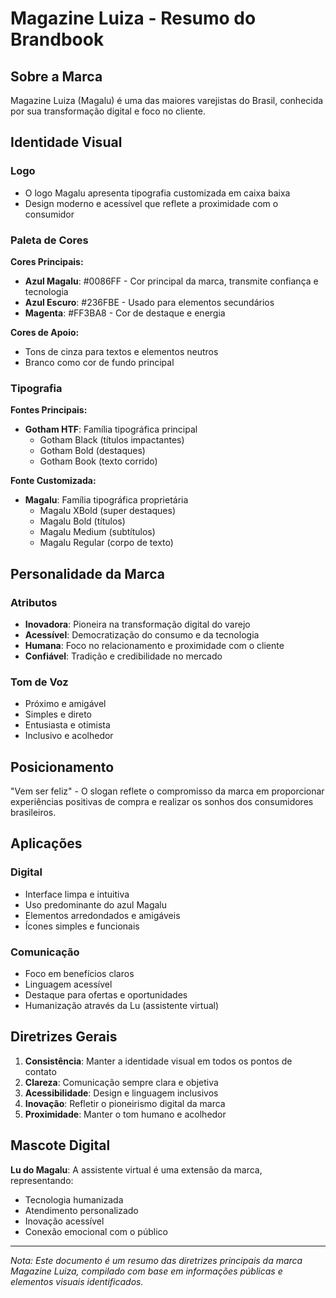 # Magazine Luiza - Resumo do Brandbook

## Sobre a Marca

Magazine Luiza (Magalu) é uma das maiores varejistas do Brasil, conhecida por sua transformação digital e foco no cliente.

## Identidade Visual

### Logo
- O logo Magalu apresenta tipografia customizada em caixa baixa
- Design moderno e acessível que reflete a proximidade com o consumidor

### Paleta de Cores

**Cores Principais:**
- **Azul Magalu**: #0086FF - Cor principal da marca, transmite confiança e tecnologia
- **Azul Escuro**: #236FBE - Usado para elementos secundários
- **Magenta**: #FF3BA8 - Cor de destaque e energia

**Cores de Apoio:**
- Tons de cinza para textos e elementos neutros
- Branco como cor de fundo principal

### Tipografia

**Fontes Principais:**
- **Gotham HTF**: Família tipográfica principal
  - Gotham Black (títulos impactantes)
  - Gotham Bold (destaques)
  - Gotham Book (texto corrido)

**Fonte Customizada:**
- **Magalu**: Família tipográfica proprietária
  - Magalu XBold (super destaques)
  - Magalu Bold (títulos)
  - Magalu Medium (subtítulos)
  - Magalu Regular (corpo de texto)

## Personalidade da Marca

### Atributos
- **Inovadora**: Pioneira na transformação digital do varejo
- **Acessível**: Democratização do consumo e da tecnologia
- **Humana**: Foco no relacionamento e proximidade com o cliente
- **Confiável**: Tradição e credibilidade no mercado

### Tom de Voz
- Próximo e amigável
- Simples e direto
- Entusiasta e otimista
- Inclusivo e acolhedor

## Posicionamento

"Vem ser feliz" - O slogan reflete o compromisso da marca em proporcionar experiências positivas de compra e realizar os sonhos dos consumidores brasileiros.

## Aplicações

### Digital
- Interface limpa e intuitiva
- Uso predominante do azul Magalu
- Elementos arredondados e amigáveis
- Ícones simples e funcionais

### Comunicação
- Foco em benefícios claros
- Linguagem acessível
- Destaque para ofertas e oportunidades
- Humanização através da Lu (assistente virtual)

## Diretrizes Gerais

1. **Consistência**: Manter a identidade visual em todos os pontos de contato
2. **Clareza**: Comunicação sempre clara e objetiva
3. **Acessibilidade**: Design e linguagem inclusivos
4. **Inovação**: Refletir o pioneirismo digital da marca
5. **Proximidade**: Manter o tom humano e acolhedor

## Mascote Digital

**Lu do Magalu**: A assistente virtual é uma extensão da marca, representando:
- Tecnologia humanizada
- Atendimento personalizado
- Inovação acessível
- Conexão emocional com o público

---

*Nota: Este documento é um resumo das diretrizes principais da marca Magazine Luiza, compilado com base em informações públicas e elementos visuais identificados.*
